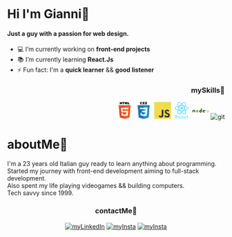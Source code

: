 <h1 align="left">Hi I'm Gianni🌌</h1>
<h4>Just a guy with a passion for web design.</h4>

- 💻 I’m currently working on **front-end projects**
- 📚 I’m currently learning **React.Js**
- ⚡ Fun fact: I'm a **quick learner** && **good listener**

<h3 align="right">mySkills🔎</h3>
<p align="right">
  <img src="https://raw.githubusercontent.com/devicons/devicon/master/icons/html5/html5-original-wordmark.svg" alt="html5" width="40" height="40"/>
  <img src="https://raw.githubusercontent.com/devicons/devicon/master/icons/css3/css3-original-wordmark.svg" alt="css3" width="40" height="40"/>
  <img src="https://raw.githubusercontent.com/devicons/devicon/master/icons/javascript/javascript-original.svg" alt="javascript" width="40" height="40"/>
  <img src="https://raw.githubusercontent.com/devicons/devicon/master/icons/react/react-original-wordmark.svg" alt="react" width="40" height="40"/>
  <img src="https://raw.githubusercontent.com/devicons/devicon/master/icons/nodejs/nodejs-original-wordmark.svg" alt="nodejs" width="40" height="40"/>
  <img src="https://www.vectorlogo.zone/logos/git-scm/git-scm-icon.svg" alt="git" width="40" height="40"/>

<h1 align="left">aboutMe📑</h1>
<p align="left">
  I'm a 23 years old Italian guy ready to learn anything about programming.<br>
  Started my journey with front-end development aiming to full-stack development.<br>
  Also spent my life playing videogames && building computers.<br>
  Tech savvy since 1999.

<h3 align="center">contactMe📲</h3>
<p align="center">
  <a href="https://www.linkedin.com/in/gianni-pintus-23124b23a/"><img align="center" src="https://upload.wikimedia.org/wikipedia/commons/8/81/LinkedIn_icon.svg" alt="myLinkedIn" height="40" width="40" /></a>
  <a href="https://www.instagram.com/hissue5.56/"><img align="center" src="https://upload.wikimedia.org/wikipedia/commons/9/96/Instagram.svg" alt="myInsta" height="40" width="40"/></a>
  <a href="mailto:hissue5.56@gmail.com"><img align="center" src="https://upload.wikimedia.org/wikipedia/commons/7/7e/Gmail_icon_%282020%29.svg" alt="myInsta" height="40" width="40"/></a>
